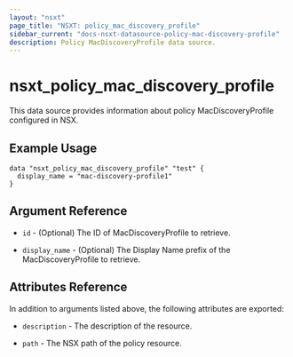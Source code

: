 ```yaml
---
layout: "nsxt"
page_title: "NSXT: policy_mac_discovery_profile"
sidebar_current: "docs-nsxt-datasource-policy-mac-discovery-profile"
description: Policy MacDiscoveryProfile data source.
---
```


# nsxt_policy_mac_discovery_profile

This data source provides information about policy MacDiscoveryProfile configured in NSX.

## Example Usage

```hcl
data "nsxt_policy_mac_discovery_profile" "test" {
  display_name = "mac-discovery-profile1"
}
```

## Argument Reference

* `id` - (Optional) The ID of MacDiscoveryProfile to retrieve.

* `display_name` - (Optional) The Display Name prefix of the MacDiscoveryProfile to retrieve.

## Attributes Reference

In addition to arguments listed above, the following attributes are exported:

* `description` - The description of the resource.

* `path` - The NSX path of the policy resource.

